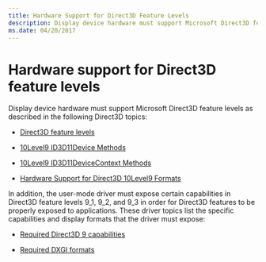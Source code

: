 ```yaml
---
title: Hardware Support for Direct3D Feature Levels
description: Display device hardware must support Microsoft Direct3D feature levels as described in the following Direct3D topics Direct3D feature levels10Level9 ID3D11Device Methods10Level9 ID3D11DeviceContext MethodsHardware Support for Direct3D 10Level9 FormatsIn addition, the user-mode driver must expose certain capabilities in Direct3D feature levels 9_1, 9_2, and 9_3 in order for Direct3D features to be properly exposed to applications. These driver topics list the specific capabilities and display formats that the driver must expose Required Direct3D 9 capabilitiesRequired DXGI formats.
ms.date: 04/20/2017
---
```


# Hardware support for Direct3D feature levels


Display device hardware must support Microsoft Direct3D feature levels as described in the following Direct3D topics:

-   [Direct3D feature levels](/windows/desktop/direct3d11/overviews-direct3d-11-devices-downlevel-intro)

-   [10Level9 ID3D11Device Methods](/windows/desktop/direct3d11/d3d11-graphics-reference-10level9-device)

-   [10Level9 ID3D11DeviceContext Methods](/windows/desktop/direct3d11/d3d11-graphics-reference-10level9-context)

-   [Hardware Support for Direct3D 10Level9 Formats](/previous-versions/ff471324(v=vs.85))

In addition, the user-mode driver must expose certain capabilities in Direct3D feature levels 9\_1, 9\_2, and 9\_3 in order for Direct3D features to be properly exposed to applications. These driver topics list the specific capabilities and display formats that the driver must expose:
-   [Required Direct3D 9 capabilities](required-direct3d-9-capabilities.md)

-   [Required DXGI formats](required-dxgi-formats.md)

 

